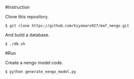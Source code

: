 #Instruction

Clone this repository.

```
$ git clone https://github.com/kiyomaro927/maf_nengo.git
```

And build a database.

```
$ ./db.sh
```

#Run

Create a nengo model code.

```
$ python generate_nengo_model.py
```
